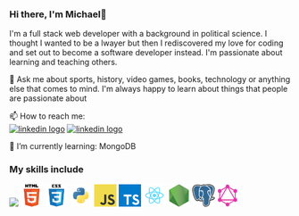 ### Hi there, I'm Michael👋

I'm a full stack web developer with a background in political science. I thought I wanted to be a lwayer but then I rediscovered my love for coding and set out to become a software developer instead. I'm passionate about learning and teaching others. 

💬 Ask me about sports, history, video games, books, technology or anything else that comes to mind. I'm always happy to learn about things that people are passionate about 

📫 How to reach me: 
  <br>
  [<img src="https://img.icons8.com/material/24/000000/linkedin--v1.png" alt="linkedin logo">](https://www.linkedin.com/in/myfamurewa)
  [<img src="https://img.icons8.com/material/24/000000/twitter--v1.png" alt="linkedin logo">](https://www.twitter.com/mfamurewa)
 
 🌱 I’m currently learning: MongoDB


### My skills include
<p align="left>
  <code><img width="40" src="https://cdn.jsdelivr.net/npm/simple-icons@v3/icons/github.svg" /></code>
<code><img width="40" src="https://cdn.jsdelivr.net/npm/simple-icons@v3/icons/git.svg" /></code>
<code><img width='40px' src='https://raw.githubusercontent.com/github/explore/80688e429a7d4ef2fca1e82350fe8e3517d3494d/topics/html/html.png'/></code>
<code><img width='40px' src='https://raw.githubusercontent.com/github/explore/80688e429a7d4ef2fca1e82350fe8e3517d3494d/topics/css/css.png'/></code>
<code><img width='40px' src='https://raw.githubusercontent.com/github/explore/80688e429a7d4ef2fca1e82350fe8e3517d3494d/topics/python/python.png'/></code>
<code><img width='40px' src='https://raw.githubusercontent.com/github/explore/80688e429a7d4ef2fca1e82350fe8e3517d3494d/topics/javascript/javascript.png'/></code>
<code><img width='40px' src='https://raw.githubusercontent.com/github/explore/80688e429a7d4ef2fca1e82350fe8e3517d3494d/topics/typescript/typescript.png'/></code>
<code><img width='40px' src='https://raw.githubusercontent.com/github/explore/80688e429a7d4ef2fca1e82350fe8e3517d3494d/topics/react/react.png'/></code>
<code><img width='40px' src='https://raw.githubusercontent.com/github/explore/80688e429a7d4ef2fca1e82350fe8e3517d3494d/topics/nodejs/nodejs.png'/></code>
<code><img width='40px' src='https://raw.githubusercontent.com/github/explore/80688e429a7d4ef2fca1e82350fe8e3517d3494d/topics/postgresql/postgresql.png'/></code>
<code><img width='40px' src='https://raw.githubusercontent.com/github/explore/80688e429a7d4ef2fca1e82350fe8e3517d3494d/topics/graphql/graphql.png'/></code>                                                                                     
</p>

<!--
**myfamurewa/myfamurewa** is a ✨ _special_ ✨ repository because its `README.md` (this file) appears on your GitHub profile.


Here are some ideas to get you started:

- 🔭 I’m currently working on ...
- 🌱 I’m currently learning ...
- 👯 I’m looking to collaborate on ...
- 🤔 I’m looking for help with ...
- 💬 Ask me about ...
- 📫 How to reach me: ...
- 😄 Pronouns: ...
- ⚡ Fun fact: ...
-->
